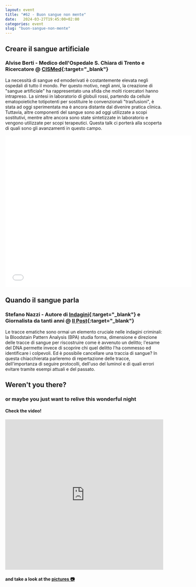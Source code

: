 ```yaml
---
layout: event
title: "#62 - Buon sangue non mente"
date:   2024-03-27T19:45:00+02:00
categories: event
slug: "buon-sangue-non-mente"
---
```


## Creare il sangue artificiale

### Alvise Berti - Medico dell'Ospedale S. Chiara di Trento e Ricercatore @ [CISMed](//www.cismed.unitn.it/){:target="_blank"}

La necessità di sangue ed emoderivati è costantemente elevata negli ospedali di tutto il mondo. Per questo motivo, negli anni, la creazione di "sangue artificiale" ha rappresentato una sfida che molti ricercatori hanno intrapreso. La sintesi in laboratorio di globuli rossi, partendo da cellule ematopoietiche totipotenti per sostituire le convenzionali "trasfusioni", è stata ad oggi sperimentata ma è ancora distante dal divenire pratica clinica. Tuttavia, altre componenti del sangue sono ad oggi utilizzate a scopi sostitutivi, mentre altre ancora sono state sintetizzate in laboratorio e vengono utilizzate per scopi terapeutici. Questa talk ci porterà alla scoperta di quali sono gli avanzamenti in questo campo.

<iframe src="//www.slideshare.net/slideshow/embed_code/key/11ghSurIptearE" width="595" height="485" frameborder="0" marginwidth="0" marginheight="0" scrolling="no" allowfullscreen> </iframe>


## Quando il sangue parla

### Stefano Nazzi - Autore di [Indagini](//www.ilpost.it/episodes/podcasts/indagini){:target="_blank"} e Giornalista da tanti anni @ [Il Post](//ilpost.it){:target="_blank"}

Le tracce ematiche sono ormai un elemento cruciale nelle indagini criminali: la Bloodstain Pattern Analysis (BPA) studia forma, dimensione e direzione delle tracce di sangue per riscostruire come è avvenuto un delitto; l'esame del DNA permette invece di scoprire chi quel delitto l'ha commesso ed identificare i colpevoli. Ed è possibile cancellare una traccia di sangue? In questa chiacchierata parleremo di repertazione delle tracce, dell'importanza di seguire protocolli, dell'uso del luminol e di quali errori evitare tramite esempi attuali e del passato.


## Weren't you there?

### or maybe you just want to relive this wonderful night

<section class="fb-links">

#### Check the video!

<iframe width="100%" height="480px" src="https://www.youtube.com/embed/5kKIuvPlr1A" frameborder="0" allow="accelerometer; autoplay; clipboard-write; encrypted-media; gyroscope; picture-in-picture" allowfullscreen></iframe>

#### and take a look at the <a id="fb_photo_album" class="btn-facebook" target="_blank" href="//photos.app.goo.gl/zRgfDDqXgpbdtjFq6">pictures &#128247;</a>

</section>